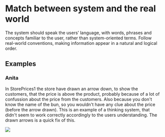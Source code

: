 # Match between system and the real world

The system should speak the users’ language, with words, phrases and concepts familiar to the user, rather than system-oriented terms. Follow real-world conventions, making information appear in a natural and logical order.

## Examples

### Anita
In StorePrices1 the store have drawn an arrow down, to show the customers, that the price is above the product, probably because of a lot of confussion about the price from the customers. Also because you don't know the name of the bun, so you wouldn't have any clue about the price (before the arrow drawn). This is an example of a thinking system, that didn't seem to work correctly accordingly to the users understanding. The drawn arrows is a quick fix of this.

![](images/Anita_StorePrice1.PNG) 

